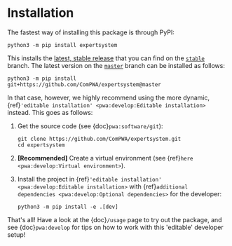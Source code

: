 # Installation

The fastest way of installing this package is through PyPI:

```shell
python3 -m pip install expertsystem
```

This installs the
[latest, stable release](https://pypi.org/project/expertsystem) that you can
find on the [`stable`](https://github.com/ComPWA/expertsystem/tree/stable)
branch. The latest version on the
[`master`](https://github.com/ComPWA/expertsystem/tree/master) branch can be
installed as follows:

```shell
python3 -m pip install git+https://github.com/ComPWA/expertsystem@master
```

In that case, however, we highly recommend using the more dynamic,
{ref}`'editable installation' <pwa:develop:Editable installation>` instead.
This goes as follows:

1. Get the source code (see {doc}`pwa:software/git`):

   ```shell
   git clone https://github.com/ComPWA/expertsystem.git
   cd expertsystem
   ```

2. **[Recommended]** Create a virtual environment (see
   {ref}`here <pwa:develop:Virtual environment>`).

3. Install the project in
   {ref}`'editable installation' <pwa:develop:Editable installation>` with
   {ref}`additional dependencies <pwa:develop:Optional dependencies>` for the
   developer:

   ```shell
   python3 -m pip install -e .[dev]
   ```

That's all! Have a look at the {doc}`/usage` page to try out the package, and
see {doc}`pwa:develop` for tips on how to work with this 'editable' developer
setup!
